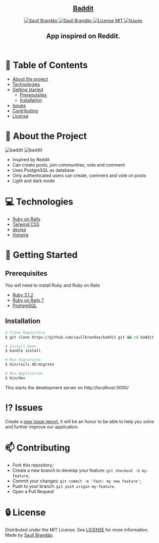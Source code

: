 <!-- PROJECT LOGO -->
<br />
<div align="center">
   <h2>
     <a href="https://badddit.herokuapp.com">
       Baddit
     </a>
   </h2>

  <p align="center">
    <a href="https://www.twitter.com/saullbrandao/">
      <img alt="Saull Brandão" src="https://img.shields.io/badge/-saullbrandao-1DA1F2?style=flat&logo=Twitter&logoColor=white" />
    </a>
    <a href="https://www.linkedin.com/in/saullbrandao/">
      <img alt="Saull Brandão" src="https://img.shields.io/badge/-saullbrandao-0A66C2?style=flat&logo=Linkedin&logoColor=white" />
    </a>
    <a href="./LICENSE">
      <img alt="License MIT" src="https://img.shields.io/github/license/saullbrandao/baddit" />
    </a>
    <a href="https://github.com/saullbrandao/baddit/issues">
    <img alt="Issues" src="https://img.shields.io/github/issues/saullbrandao/baddit" />
    </a>
  </p>
  <h2 align="center">
    App inspired on Reddit.
    <br />
    <br />
  </h2>
</div>

# :bookmark_tabs: Table of Contents

- [About the project](#about-the-project)
- [Technologies](#technologies)
- [Getting started](#getting-started)
  - [Prerequisites](#prerequisites)
  - [Installation](#installation)
- [Issues](#issues)
- [Contributing](#contributing)
- [License](#license)

# :page_with_curl: About the Project

![baddit](https://raw.githubusercontent.com/saullbrandao/baddit/master/demo-light.png)
![baddit](https://raw.githubusercontent.com/saullbrandao/baddit/master/demo-dark.png)

- Inspired by Reddit
- Can create posts, join communities, vote and comment
- Uses PostgreSQL as database
- Only authenticated users can create, comment and vote on posts
- Light and dark mode

# :computer: Technologies

- [Ruby on Rails](https://github.com/rails/rails)
- [Tailwind CSS](https://github.com/tailwindlabs/tailwindcss)
- [devise](https://github.com/heartcombo/devise)
- [Hotwire](https://hotwired.dev)

# :rocket: Getting Started

## Prerequisites

You will need to install Ruby and Ruby on Rails

- [Ruby 3.1.2](https://www.ruby-lang.org/en/)
- [Ruby on Rails 7](https://guides.rubyonrails.org/getting_started.html#creating-a-new-rails-project-installing-rails)
- [PostgreSQL](https://www.postgresql.org/download/)

## Installation

```sh
# Clone Repository
$ git clone https://github.com/saullbrandao/baddit.git && cd baddit

# Install Gems
$ bundle install

# Run migrations
$ bin/rails db:migrate

# Run Application
$ bin/dev
```

This starts the development server on http://localhost:3000/

# :interrobang: Issues

Create a <a href="https://github.com/saullbrandao/baddit/issues">new issue
report</a>, it will be an honor to be able to help you solve and further improve
our application.

# :mailbox: Contributing

- Fork this repository;
- Create a new branch to develop your feature: `git checkout -b my-feature`;
- Commit your changes: `git commit -m 'feat: my new feature'`;
- Push to your branch: `git push origin my-feature`.
- Open a Pull Request

# :lock: License

Distributed under the MIT License. See [LICENSE](./LICENSE) for more
information. Made by [Saull Brandão](https://www.linkedin.com/in/saullbrandao/).
<br/> <br/>
